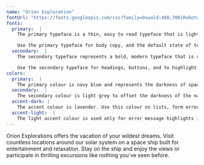 ```yaml
---
name: "Orion Exploration"
fontUrl: "https://fonts.googleapis.com/css?family=Oswald:400,700|Roboto:300,400"
fonts:
  primary:  |
    The primary typeface is a thin, easy to read typeface that is light and airy to convey the futuristic aesthetic.

    Use the primary typeface for body copy, and the default state of text. Also use for text on large banners.
  secondary:  |
    The secondary typeface represents a bold, modern typeface that is compressed to exude the futuristic aesthetic.

    Use the secondary typeface for headings, buttons, and to highlight important elements.
colors:
  primary:  |
    The primary colour is navy blue and represents the darkness of space without being black. Use this colour for navigation, text, buttons, cards.
  secondary:  |
    The secondary colour is light grey to offset the darkness of the navy blue. Use it on buttons, behind text on banners and to outline cards.
  accent-dark: |
    The accent colour is lavender. Use this colour on lists, form errors and small details.
  accent-light:  |
    The light accent colour is used only for error message highlights in forms.
---
```


Orion Explorations offers the vacation of your wildest dreams. Visit countless locations around our solar system on a space ship built for entertainment and relaxation. Stay on the ship and enjoy the views or participate in thrilling excursions like nothing you've seen before.
